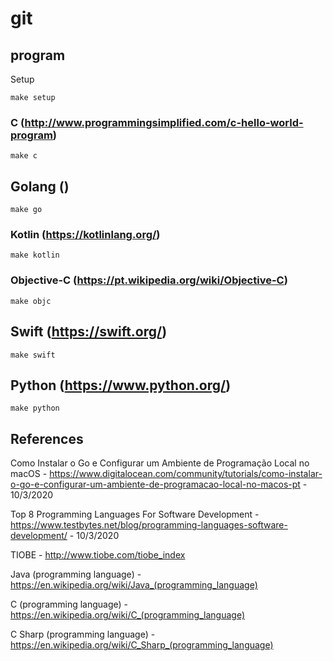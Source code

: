# git


## program

Setup
  
```
make setup
```

### C (http://www.programmingsimplified.com/c-hello-world-program)

```
make c
```

## Golang ()

```
make go
```

### Kotlin (https://kotlinlang.org/)

```
make kotlin
```

### Objective-C (https://pt.wikipedia.org/wiki/Objective-C)

```
make objc
```

## Swift (https://swift.org/)

```
make swift
```

## Python (https://www.python.org/)

```
make python
```

## References


Como Instalar o Go e Configurar um Ambiente de Programação Local no macOS - https://www.digitalocean.com/community/tutorials/como-instalar-o-go-e-configurar-um-ambiente-de-programacao-local-no-macos-pt - 10/3/2020

Top 8 Programming Languages For Software Development - https://www.testbytes.net/blog/programming-languages-software-development/ - 10/3/2020

TIOBE - http://www.tiobe.com/tiobe_index

Java (programming language) - https://en.wikipedia.org/wiki/Java_(programming_language)

C (programming language) - https://en.wikipedia.org/wiki/C_(programming_language)

C Sharp (programming language) - https://en.wikipedia.org/wiki/C_Sharp_(programming_language)
